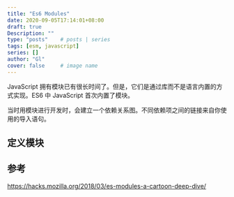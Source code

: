 ```yaml
---
title: "Es6 Modules"
date: 2020-09-05T17:14:01+08:00
draft: true
Description: ""
type: "posts"    # posts | series
tags: [esm, javascript]
series: []
author: "Gl"
cover: false     # image name
---
```


JavaScript 拥有模块已有很长时间了。但是，它们是通过库而不是语言内置的方式实现。ES6 中 JavaScript 首次内置了模块。

当时用模块进行开发时，会建立一个依赖关系图。不同依赖项之间的链接来自你使用的导入语句。

## 定义模块

## 参考

<https://hacks.mozilla.org/2018/03/es-modules-a-cartoon-deep-dive/>